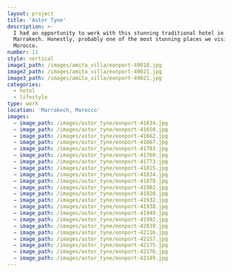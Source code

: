 ```yaml
---
layout: project
title: 'Astor Tyne'
description: >-
  I had an opportunity to work with this stunning traditional hotel in
  Marrakech. Honestly, probably one of the most stunning places we visited in
  Morocco.
number: 11
style: vertical
image1_path: /images/amita_villa/eonport-49018.jpg
image2_path: /images/amita_villa/eonport-49021.jpg
image3_path: /images/amita_villa/eonport-49021.jpg
categories:
  - hotel
  - lifestyle
type: work
location: 'Marrakech, Morocco'
images:
  − image_path: /images/astor_tyne/eonport-41634.jpg
  − image_path: /images/astor_tyne/eonport-41650.jpg
  − image_path: /images/astor_tyne/eonport-41662.jpg
  − image_path: /images/astor_tyne/eonport-41667.jpg
  − image_path: /images/astor_tyne/eonport-41703.jpg
  − image_path: /images/astor_tyne/eonport-41760.jpg
  − image_path: /images/astor_tyne/eonport-41773.jpg
  − image_path: /images/astor_tyne/eonport-41815.jpg
  − image_path: /images/astor_tyne/eonport-41834.jpg
  − image_path: /images/astor_tyne/eonport-41870.jpg
  − image_path: /images/astor_tyne/eonport-41902.jpg
  − image_path: /images/astor_tyne/eonport-41920.jpg
  − image_path: /images/astor_tyne/eonport-41932.jpg
  − image_path: /images/astor_tyne/eonport-41938.jpg
  − image_path: /images/astor_tyne/eonport-41949.jpg
  − image_path: /images/astor_tyne/eonport-41992.jpg
  − image_path: /images/astor_tyne/eonport-42039.jpg
  − image_path: /images/astor_tyne/eonport-42116.jpg
  − image_path: /images/astor_tyne/eonport-42157.jpg
  − image_path: /images/astor_tyne/eonport-42175.jpg
  − image_path: /images/astor_tyne/eonport-42176.jpg
  − image_path: /images/astor_tyne/eonport-42189.jpg
---
```


